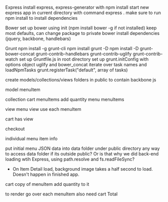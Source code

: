 Express
  install express, express-generator with npm install
  start new express app in current directory with command express .
  make sure to run npm install to install dependencies

Bower
  set up bower using init (npm install bower -g if not installed)
    keep most defaults, can change package to private
  bower install dependencies (jquery, backbone, handlebars)

Grunt
  npm install -g grunt-cli
  npm install grunt -D
  npm install -D grunt-bower-concat grunt-contrib-handlebars grunt-contrib-uglify grunt-contrib-watch
  set up Gruntfile.js in root directory
    set up grunt.initConfig with options object
      uglify and bower_concat
    iterate over task names and loadNpmTasks
    grunt.registerTask("default", array of tasks)
    
create models/collections/views folders in public to contain backbone js


model
  menuItem
  
collection
  cart
    menuItems
      add quantity
  menu
    menuItems
    
view
  menu view
    use each menuItem
  
  cart has view
  
  checkout
  
  individual menu item info
  

put initial menu JSON data into data folder under public directory
  any way to access data folder if its outside public? Or is that why we did back-end
  loading wtih Express, using path.resolve and fs.readFileSync?
  

  
* On Item Detail load, background image takes a half second to load. Doesn't happen
  in finished app.

cart
  copy of menuItem
    add quantity to it

to render go over each menuItem
also need cart Total
  



